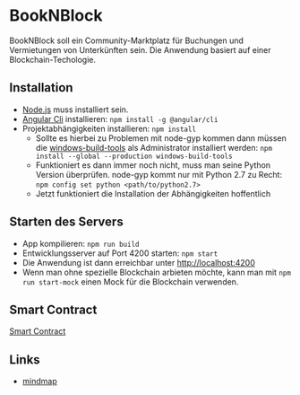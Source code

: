 # BookNBlock

BookNBlock soll ein Community-Marktplatz für Buchungen und Vermietungen von Unterkünften sein. Die Anwendung basiert auf einer Blockchain-Techologie.

## Installation
* [Node.js](https://nodejs.org/en/ "") muss installiert sein.
* [Angular Cli](https://cli.angular.io/ "") installieren: `npm install -g @angular/cli`
* Projektabhängigkeiten installieren: `npm install`
  * Sollte es hierbei zu Problemen mit node-gyp kommen dann müssen die [windows-build-tools](https://github.com/felixrieseberg/windows-build-tools "") als Administrator installiert werden: `npm install --global --production windows-build-tools`
  * Funktioniert es dann immer noch nicht, muss man seine Python Version überprüfen. node-gyp kommt nur mit Python 2.7 zu Recht: `npm config set python <path/to/python2.7>`
  * Jetzt funktioniert die Installation der Abhängigkeiten hoffentlich

## Starten des Servers
* App kompilieren: `npm run build`
* Entwicklungsserver auf Port 4200 starten: `npm start`
* Die Anwendung ist dann erreichbar unter [http://localhost:4200](http://localhost:4200 "")
* Wenn man ohne spezielle Blockchain arbieten möchte, kann man mit `npm run start-mock` einen Mock für die Blockchain verwenden.


## Smart Contract 
[Smart Contract](./doc/smartContract.md "")

## Links
- [mindmap](https://www.mindmeister.com/1074151893?t=uMmi6XTWvi)
